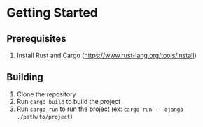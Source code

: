 # Getting Started

## Prerequisites
1. Install Rust and Cargo (https://www.rust-lang.org/tools/install)

## Building
1. Clone the repository
2. Run `cargo build` to build the project
3. Run `cargo run` to run the project (ex: `cargo run -- django ./path/to/project`)
